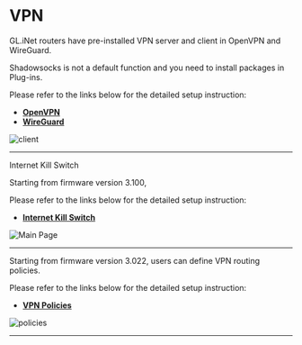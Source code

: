 # VPN

GL.iNet routers have pre-installed VPN server and client in OpenVPN and WireGuard. 

Shadowsocks is not a default function and you need to install packages in Plug-ins.

Please refer to the links below for the detailed setup instruction:

- [**OpenVPN**](https://docs.gl-inet.com/en/3/app/openvpn/)
- [**WireGuard**](https://docs.gl-inet.com/en/3/app/wireguard/)




![client](https://static.gl-inet.com/docs/en/3/setup/slate/vpn/client.png)


---

Internet Kill Switch

Starting from firmware version 3.100,

Please refer to the links below for the detailed setup instruction:

- [**Internet Kill Switch**](https://docs.gl-inet.com/en/3/app/internet_kill_switch/)



![Main Page](https://static.gl-inet.com/docs/en/3/app/internet_kill_switch/Internet%20kill%20switch.png)



---

Starting from firmware version 3.022, users can define VPN routing policies. 

Please refer to the links below for the detailed setup instruction:

- [**VPN Policies**](https://docs.gl-inet.com/en/3/app/vpn_policies/)

![policies](https://static.gl-inet.com/docs/en/3/setup/slate/vpn/policies.png)


---